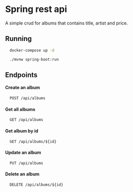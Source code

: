 
# Spring rest api

A simple crud for albums that contains title, artist and price.

## Running

```bash
  docker-compose up -d
```

```bash
  ./mvnw spring-boot:run
``` 
## Endpoints

#### Create an album

```http
  POST /api/albums
```

#### Get all albums

```http
  GET /api/albums
```

#### Get album by id

```http
  GET /api/albums/${id}
```

#### Update an album

```http
  PUT /api/albums
```

#### Delete an album

```http
  DELETE /api/albums/${id}
```
